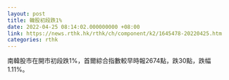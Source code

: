 ```yaml
---
layout: post
title: 韓股初段跌1%
date: 2022-04-25 08:14:02.000000000 +08:00
link: https://news.rthk.hk/rthk/ch/component/k2/1645478-20220425.htm
categories: rthk
---
```


南韓股市在開市初段跌1%，首爾綜合指數較早時報2674點，跌30點，跌幅1.11%。
